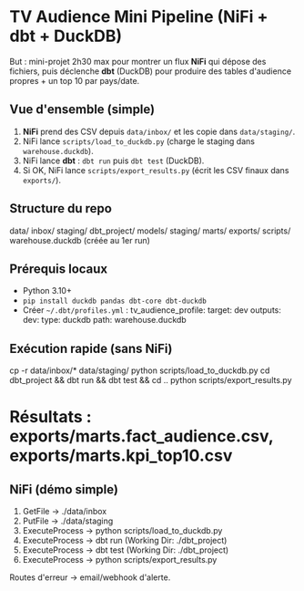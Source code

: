 # TV Audience Mini Pipeline (NiFi + dbt + DuckDB)

But : mini-projet 2h30 max pour montrer un flux **NiFi** qui dépose des fichiers, puis déclenche **dbt** (DuckDB) pour produire des tables d'audience propres + un top 10 par pays/date.

## Vue d'ensemble (simple)
1. **NiFi** prend des CSV depuis `data/inbox/` et les copie dans `data/staging/`.
2. NiFi lance `scripts/load_to_duckdb.py` (charge le staging dans `warehouse.duckdb`).
3. NiFi lance **dbt** : `dbt run` puis `dbt test` (DuckDB).
4. Si OK, NiFi lance `scripts/export_results.py` (écrit les CSV finaux dans `exports/`).

## Structure du repo
data/
  inbox/
  staging/
dbt_project/
  models/
    staging/
    marts/
exports/
scripts/
warehouse.duckdb  (créée au 1er run)

## Prérequis locaux
- Python 3.10+
- `pip install duckdb pandas dbt-core dbt-duckdb`
- Créer `~/.dbt/profiles.yml` :
tv_audience_profile:
  target: dev
  outputs:
    dev:
      type: duckdb
      path: warehouse.duckdb

## Exécution rapide (sans NiFi)
cp -r data/inbox/* data/staging/
python scripts/load_to_duckdb.py
cd dbt_project && dbt run && dbt test && cd ..
python scripts/export_results.py
# Résultats : exports/marts.fact_audience.csv, exports/marts.kpi_top10.csv

## NiFi (démo simple)
1) GetFile  -> ./data/inbox
2) PutFile  -> ./data/staging
3) ExecuteProcess -> python scripts/load_to_duckdb.py
4) ExecuteProcess -> dbt run   (Working Dir: ./dbt_project)
5) ExecuteProcess -> dbt test  (Working Dir: ./dbt_project)
6) ExecuteProcess -> python scripts/export_results.py

Routes d'erreur -> email/webhook d'alerte.
